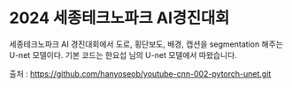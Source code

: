 # 2024 세종테크노파크 AI경진대회
세종테크노파크 AI 경진대회에서 도로, 횡단보도, 배경, 캡션을 segmentation 해주는 U-net 모델이다.
기본 코드는 한요섭 님의 U-net 모델에서 따왔습니다.

출처 : https://github.com/hanyoseob/youtube-cnn-002-pytorch-unet.git
